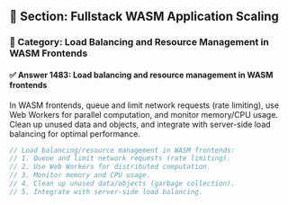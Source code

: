 ## 📘 Section: Fullstack WASM Application Scaling
### 🔹 Category: Load Balancing and Resource Management in WASM Frontends
#### ✅ Answer 1483: Load balancing and resource management in WASM frontends

In WASM frontends, queue and limit network requests (rate limiting), use Web Workers for parallel computation, and monitor memory/CPU usage. Clean up unused data and objects, and integrate with server-side load balancing for optimal performance.

```rust
// Load balancing/resource management in WASM frontends:
// 1. Queue and limit network requests (rate limiting).
// 2. Use Web Workers for distributed computation.
// 3. Monitor memory and CPU usage.
// 4. Clean up unused data/objects (garbage collection).
// 5. Integrate with server-side load balancing.
```
